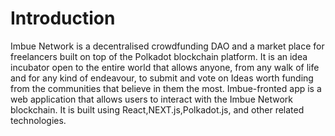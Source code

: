 # Introduction

Imbue Network is a decentralised crowdfunding DAO and a market place for freelancers built on top of the Polkadot blockchain platform. It is an idea incubator open to the entire world that allows anyone, from any walk of life and for any kind of endeavour, to submit and vote on Ideas worth funding from the communities that believe in them the most. Imbue-fronted app is a web application that allows users to interact with the Imbue Network blockchain. It is built using React,NEXT.js,Polkadot.js, and other related technologies.
